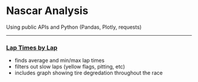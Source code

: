# Nascar Analysis

Using public APIs and Python (Pandas, Plotly, requests)

---

### [Lap Times by Lap](https://github.com/JarKanni/nascar/blob/main/lap_times_by_race.ipynb)
- finds average and min/max lap times
- filters out slow laps (yellow flags, pitting, etc)
- includes graph showing tire degredation throughout the race
